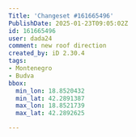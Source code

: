 ```yaml
---
Title: 'Changeset #161665496'
PublishDate: 2025-01-23T09:05:02Z
id: 161665496
user: dada24
comment: new roof direction
created_by: iD 2.30.4
tags:
- Montenegro
- Budva
bbox:
  min_lon: 18.8520432
  min_lat: 42.2891387
  max_lon: 18.8521739
  max_lat: 42.2892625

---
```

